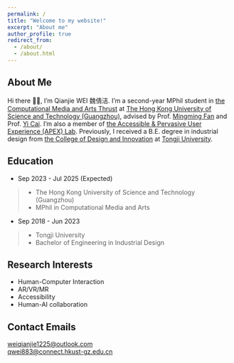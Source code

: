```yaml
---
permalink: /
title: "Welcome to my website!"
excerpt: "About me"
author_profile: true
redirect_from: 
  - /about/
  - /about.html
---
```



About Me
------
Hi there 👋🏻, I’m Qianjie WEI 魏倩洁. I’m a second-year MPhil student in [the Computational Media and Arts Thrust](https://cma.hkust-gz.edu.cn/) at [The Hong Kong University of Science and Technology (Guangzhou)](https://www.hkust-gz.edu.cn/), advised by Prof. [Mingming Fan](https://www.mingmingfan.com/) and Prof. [Yi Cai](https://sites.google.com/view/hkust-gz-yicai/home?authuser=0). I’m also a member of [the Accessible & Pervasive User Experience (APEX) Lab](https://www.mingmingfan.com/lab/). Previously, I received a B.E. degree in industrial design from [the College of Design and Innovation](https://tjdi.tongji.edu.cn/) at [Tongji University](https://www.tongji.edu.cn/).

Education
------
- Sep 2023 - Jul 2025 (Expected)  
>- The Hong Kong University of Science and Technology (Guangzhou) 
>- MPhil in Computational Media and Arts
- Sep 2018 - Jun 2023 
>- Tongji University
>- Bachelor of Engineering in Industrial Design

Research Interests
------
- Human-Computer Interaction
- AR/VR/MR
- Accessibility
- Human-AI collaboration

Contact Emails
------
weiqianjie1225@outlook.com  
qwei883@connect.hkust-gz.edu.cn  
